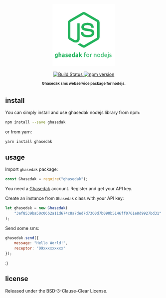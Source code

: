 <p align="center">
    <img src="media/g4n.png"
         height="200" alt="ghasedak for nodejs">
</p>

<p align="center">
  <a href="https://travis-ci.org/ghasedakapi/ghasedak-node">
    <img src="https://travis-ci.org/ghasedakapi/ghasedak-node.svg?branch=master"
         alt="Build Status">
  </a>
  <a href="https://www.npmjs.com/package/ghasedak">
    <img src="https://badge.fury.io/js/ghasedak.svg"
         alt="npm version">
  </a>
</p>
<p align="center"><sup><strong> Ghasedak sms webservice package for nodejs. </strong></sup></p>

## install

You can simply install and use ghasedak nodejs library from npm:

```sh
npm install --save ghasedak
```

or from yarn:

```sh
yarn install ghasedak
```

## usage

Import `ghasedak` package:

```javascript
const Ghasedak = require("ghasedak");
```

You need a [Ghasedak](https://ghasedakapi.com) account. Register and get your API key.

Create an instance from `Ghasedak` class with your API key:

```javascript
let ghasedak = new Ghasedak(
	"3ef8539ba50c06b2a11d674c8a7ded7d7360d7b090b5146ff0761e8d9927bd31"
);
```

Send some sms:

```javascript
ghasedak.send({
	message: "Hello World!",
	receptor: "09xxxxxxxxx"
});
```

:)

##

## license

Released under the BSD-3-Clause-Clear License.
